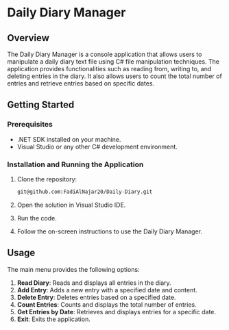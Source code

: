 # Daily Diary Manager

## Overview

The Daily Diary Manager is a console application that allows users to manipulate a daily diary text file using C# file manipulation techniques. The application provides functionalities such as reading from, writing to, and deleting entries in the diary. It also allows users to count the total number of entries and retrieve entries based on specific dates.

## Getting Started

### Prerequisites

- .NET SDK installed on your machine.
- Visual Studio or any other C# development environment.

### Installation and Running the Application

1. Clone the repository:
   ```sh
   git@github.com:FadiAlNajar20/Daily-Diary.git
   ```

2. Open the solution in Visual Studio IDE.

3. Run the code.

4. Follow the on-screen instructions to use the Daily Diary Manager.

## Usage

The main menu provides the following options:
1. **Read Diary**: Reads and displays all entries in the diary.
2. **Add Entry**: Adds a new entry with a specified date and content.
3. **Delete Entry**: Deletes entries based on a specified date.
4. **Count Entries**: Counts and displays the total number of entries.
5. **Get Entries by Date**: Retrieves and displays entries for a specific date.
6. **Exit**: Exits the application.